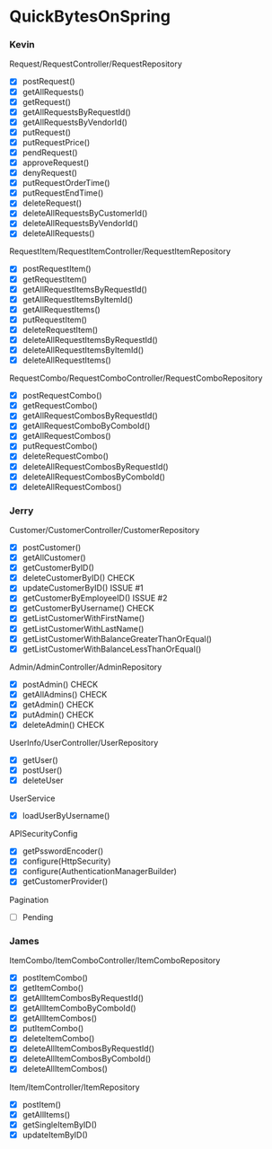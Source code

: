 # QuickBytesOnSpring
### Kevin
Request/RequestController/RequestRepository
- [x] postRequest()
- [x] getAllRequests()
- [x] getRequest()
- [x] getAllRequestsByRequestId()
- [x] getAllRequestsByVendorId()
- [x] putRequest()
- [x] putRequestPrice()
- [x] pendRequest()
- [x] approveRequest()
- [x] denyRequest()
- [x] putRequestOrderTime()
- [x] putRequestEndTime()
- [x] deleteRequest()
- [x] deleteAllRequestsByCustomerId()
- [x] deleteAllRequestsByVendorId()
- [x] deleteAllRequests()

RequestItem/RequestItemController/RequestItemRepository
- [x] postRequestItem()
- [x] getRequestItem()
- [x] getAllRequestItemsByRequestId()
- [x] getAllRequestItemsByItemId()
- [x] getAllRequestItems()
- [x] putRequestItem()
- [x] deleteRequestItem()
- [x] deleteAllRequestItemsByRequestId()
- [x] deleteAllRequestItemsByItemId()
- [x] deleteAllRequestItems()

RequestCombo/RequestComboController/RequestComboRepository
- [x] postRequestCombo()
- [x] getRequestCombo()
- [x] getAllRequestCombosByRequestId()
- [x] getAllRequestComboByComboId()
- [x] getAllRequestCombos()
- [x] putRequestCombo()
- [x] deleteRequestCombo()
- [x] deleteAllRequestCombosByRequestId()
- [x] deleteAllRequestCombosByComboId()
- [x] deleteAllRequestCombos()

### Jerry
Customer/CustomerController/CustomerRepository
- [x] postCustomer()
- [x] getAllCustomer()
- [x] getCustomerByID()
- [x] deleteCustomerByID() CHECK
- [x] updateCustomerByID() ISSUE #1
- [x] getCustomerByEmployeeID() ISSUE #2
- [x] getCustomerByUsername() CHECK
- [x] getListCustomerWithFirstName()
- [x] getListCustomerWithLastName()
- [x] getListCustomerWithBalanceGreaterThanOrEqual()
- [x] getListCustomerWithBalanceLessThanOrEqual()

Admin/AdminController/AdminRepository
- [x] postAdmin()  CHECK
- [x] getAllAdmins() CHECK
- [x] getAdmin() CHECK
- [x] putAdmin() CHECK
- [x] deleteAdmin() CHECK

UserInfo/UserController/UserRepository
- [x] getUser()
- [x] postUser()
- [x] deleteUser

UserService
- [x] loadUserByUsername()

APISecurityConfig
- [x] getPsswordEncoder()
- [x] configure(HttpSecurity)
- [x] configure(AuthenticationManagerBuilder)
- [x] getCustomerProvider()

Pagination
- [ ] Pending

### James
ItemCombo/ItemComboController/ItemComboRepository
- [x] postItemCombo()
- [x] getItemCombo()
- [x] getAllItemCombosByRequestId()
- [x] getAllItemComboByComboId()
- [x] getAllItemCombos()
- [x] putItemCombo()
- [x] deleteItemCombo()
- [x] deleteAllItemCombosByRequestId()
- [x] deleteAllItemCombosByComboId()
- [x] deleteAllItemCombos()

Item/ItemController/ItemRepository
- [x] postItem()
- [x] getAllItems()
- [x] getSingleItemByID()
- [x] updateItemByID()
